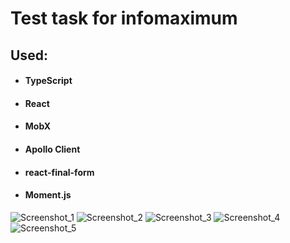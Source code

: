 # Test task for infomaximum

## Used:
* #### **TypeScript**
* #### **React**
* #### **MobX**
* #### **Apollo Client**
* #### **react-final-form**
* #### **Moment.js**
![Screenshot_1](https://user-images.githubusercontent.com/82340078/167621325-f15be025-985e-4289-b4f1-5513c25d43ea.png)
![Screenshot_2](https://user-images.githubusercontent.com/82340078/167621341-f436d72a-6141-480a-be55-1dd377545ce0.png)
![Screenshot_3](https://user-images.githubusercontent.com/82340078/167621354-59449ea8-f874-45e8-98a7-67be289c6faa.png)
![Screenshot_4](https://user-images.githubusercontent.com/82340078/167621361-ee2984a0-46ef-4480-aca3-a54b49bb7d2c.png)
![Screenshot_5](https://user-images.githubusercontent.com/82340078/167621382-96af29fc-00a9-4643-9474-d02d0d245130.png)
